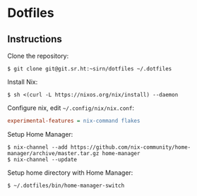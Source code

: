 # Dotfiles

## Instructions

Clone the repository:

```shell
$ git clone git@git.sr.ht:~sirn/dotfiles ~/.dotfiles
```

Install Nix:

```shell
$ sh <(curl -L https://nixos.org/nix/install) --daemon
```

Configure nix, edit `~/.config/nix/nix.conf`:

```ini
experimental-features = nix-command flakes
```

Setup Home Manager:

```shell
$ nix-channel --add https://github.com/nix-community/home-manager/archive/master.tar.gz home-manager
$ nix-channel --update
```

Setup home directory with Home Manager:

```shell
$ ~/.dotfiles/bin/home-manager-switch
````
